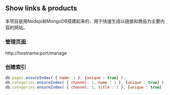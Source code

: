 Show links & products
-----------------

本项目是用Nodejs和MongoDB搭建起来的、用于快速生成以链接和商品为主要内容的网站。

### 管理页面
http://hostname:port/manage


### 创建索引
```js
db.pages.ensureIndex( { name: 1 }, {unique : true} );
db.categories.ensureIndex( { channel: 1, name : 1 }, {unique : true} );
db.categories.ensureIndex( { channel: 1, title : 1 }, {unique : true} );
```
